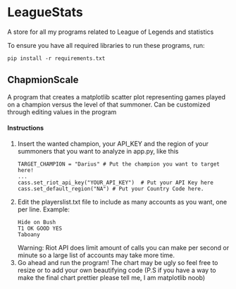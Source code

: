 # LeagueStats
 A store for all my programs related to League of Legends and statistics
 
 To ensure you have all required libraries to run these programs, run:
 ```
 pip install -r requirements.txt
 ```
 
## ChapmionScale
 A program that creates a matplotlib scatter plot representing games played on a champion
 versus the level of that summoner. Can be customized through editing values in the program
 #### Instructions
 1. Insert the wanted champion, your API_KEY and the region of your summoners that you want to analyze in app.py, like this
    ```
    TARGET_CHAMPION = "Darius" # Put the champion you want to target here!
    ...
    cass.set_riot_api_key("YOUR_API_KEY")  # Put your API Key here
    cass.set_default_region("NA") # Put your Country Code here.
    ```
 2. Edit the playerslist.txt file to include as many accounts as you want, one per line.
    Example:
    ```
    Hide on Bush
    T1 OK GOOD YES
    Taboany
    ```
    Warning: Riot API does limit amount of calls you can make per second or minute so a large list of accounts may take more time.
 3. Go ahead and run the program! The chart may be ugly so feel free to resize or to add your own beautifying code
    (P.S if you have a way to make the final chart prettier please tell me, I am matplotlib noob)
    
 
 
 
